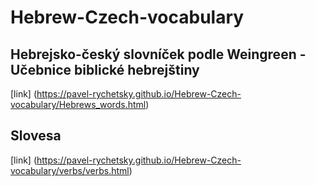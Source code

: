 # Hebrew-Czech-vocabulary

## Hebrejsko-český slovníček podle Weingreen - Učebnice biblické hebrejštiny

[link] (https://pavel-rychetsky.github.io/Hebrew-Czech-vocabulary/Hebrews_words.html)

## Slovesa

[link] (https://pavel-rychetsky.github.io/Hebrew-Czech-vocabulary/verbs/verbs.html)
